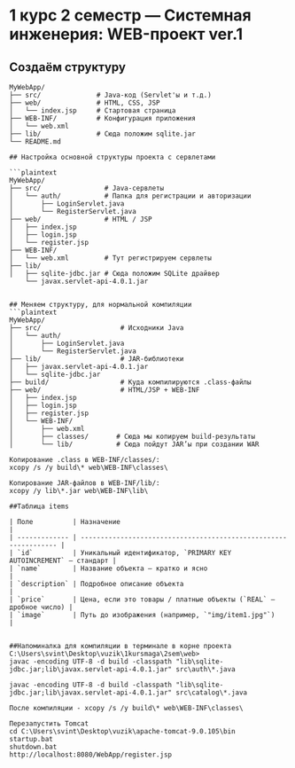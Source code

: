 # 1 курс 2 семестр — Системная инженерия: WEB-проект ver.1

## Создаём структуру

```plaintext
MyWebApp/
├── src/              # Java-код (Servlet'ы и т.д.)
├── web/              # HTML, CSS, JSP
│   └── index.jsp     # Стартовая страница
├── WEB-INF/          # Конфигурация приложения
│   └── web.xml
├── lib/              # Сюда положим sqlite.jar
└── README.md

## Настройка основной структуры проекта с сервлетами

```plaintext
MyWebApp/
├── src/                # Java-сервлеты
│   └── auth/           # Папка для регистрации и авторизации
│       ├── LoginServlet.java
│       └── RegisterServlet.java
├── web/                # HTML / JSP
│   ├── index.jsp
│   ├── login.jsp
│   └── register.jsp
├── WEB-INF/
│   └── web.xml         # Тут регистрируем сервлеты
├── lib/
│   ├── sqlite-jdbc.jar # Сюда положим SQLite драйвер
    └── javax.servlet-api-4.0.1.jar


## Меняем структуру, для нормальной компиляции
```plaintext
MyWebApp/
├── src/                    # Исходники Java
│   └── auth/
│       ├── LoginServlet.java
│       └── RegisterServlet.java
├── lib/                    # JAR-библиотеки
│   ├── javax.servlet-api-4.0.1.jar
│   └── sqlite-jdbc.jar
├── build/                  # Куда компилируются .class-файлы
├── web/                    # HTML/JSP + WEB-INF
│   ├── index.jsp
│   ├── login.jsp
│   ├── register.jsp
│   └── WEB-INF/
│       ├── web.xml
│       ├── classes/       # Сюда мы копируем build-результаты 
│       └── lib/           # Сюда пойдут JAR’ы при создании WAR

Копирование .class в WEB-INF/classes/:
xcopy /s /y build\* web\WEB-INF\classes\

Копирование JAR-файлов в WEB-INF/lib/:
xcopy /y lib\*.jar web\WEB-INF\lib\

##Таблица items

| Поле          | Назначение                                                       |
| ------------- | ---------------------------------------------------------------- |
| `id`          | Уникальный идентификатор, `PRIMARY KEY AUTOINCREMENT` — стандарт |
| `name`        | Название объекта — кратко и ясно                                 |
| `description` | Подробное описание объекта                                       |
| `price`       | Цена, если это товары / платные объекты (`REAL` — дробное число) |
| `image`       | Путь до изображения (например, `"img/item1.jpg"`)                |


##Напоминалка для компиляции в терминале в корне проекта
C:\Users\svint\Desktop\vuzik\1kursmaga\2sem\web>
javac -encoding UTF-8 -d build -classpath "lib\sqlite-jdbc.jar;lib\javax.servlet-api-4.0.1.jar" src\auth\*.java

javac -encoding UTF-8 -d build -classpath "lib\sqlite-jdbc.jar;lib\javax.servlet-api-4.0.1.jar" src\catalog\*.java  

После компиляции - xcopy /s /y build\* web\WEB-INF\classes\

Перезапустить Tomcat
cd C:\Users\svint\Desktop\vuzik\apache-tomcat-9.0.105\bin
startup.bat
shutdown.bat
http://localhost:8080/WebApp/register.jsp